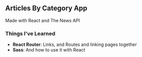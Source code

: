 ## Articles By Category App

Made with React and The News API

### Things I've Learned

- **React Router**: Links, and Routes and linking pages together
- **Sass**: And how to use it with React
